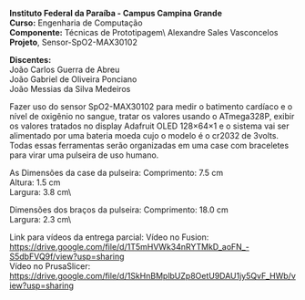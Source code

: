 **Instituto Federal da Paraíba - Campus Campina Grande** \
**Curso:** Engenharia de Computação \
**Componente:** Técnicas de Prototipagem\ Alexandre Sales Vasconcelos
**Projeto**, Sensor-SpO2-MAX30102 

**Discentes:** \
João Carlos Guerra de Abreu \
João Gabriel de Oliveira Ponciano \
João Messias da Silva Medeiros 

Fazer uso do sensor SpO2-MAX30102 para medir o batimento cardíaco e o nível de oxigênio no sangue, tratar os valores usando o ATmega328P, exibir os valores tratados no display Adafruit OLED 128×64×1 e o sistema vai ser alimentado por uma bateria moeda cujo o modelo é o cr2032 de 3volts. Todas essas ferramentas serão organizadas em uma case com braceletes para virar uma pulseira de uso humano.

As Dimensões da case da pulseira:
Comprimento: 7.5 cm\
Altura: 1.5 cm\
Largura: 3.8 cm\

Dimensões dos braços da pulseira:
Comprimento: 18.0 cm\
Largura: 2.3 cm\

Link para vídeos da entrega parcial:
Vídeo no Fusion: https://drive.google.com/file/d/1T5mHVWk34nRYTMkD_aoFN_-S5dbFVQ9f/view?usp=sharing \
Vídeo no PrusaSlicer: https://drive.google.com/file/d/1SkHnBMplbUZp8OetU9DAU1jy5QvF_HWb/view?usp=sharing 
